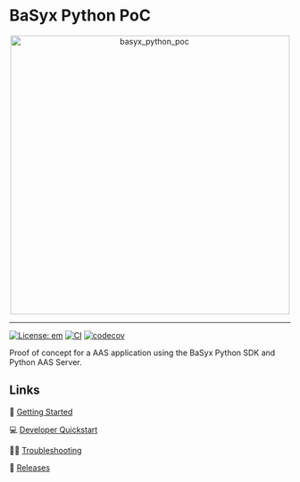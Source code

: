<!-- TODO: Go through the readme and enter the information here -->

# BaSyx Python PoC

<div align="center">
<!-- change this to your projects logo if you have on.
  If you don't have one it might be worth trying chatgpt dall-e to create one for you...
 -->
<img src="docs/assets/fluid_logo.svg" alt="basyx_python_poc" width=500 />
</div>

---

[![License: em](https://img.shields.io/badge/license-emSL-%23f8a602?label=License&labelColor=%23992b2e)](LICENSES/LicenseRef-em.txt)
[![CI](https://github.com/engineering-methods/basyx_python_poc/actions/workflows/ci.yml/badge.svg?branch=master&cache-bust=1)](https://github.com/engineering-methods/basyx_python_poc/actions)
[![codecov](https://codecov.io/gh/engineering-methods/basyx_python_poc/branch/master/graph/badge.svg)](https://codecov.io/gh/engineering-methods/basyx_python_poc)

Proof of concept for a AAS application using the BaSyx Python SDK and Python AAS Server.

## Links

🚀 [Getting Started](docs/getting_started.md)

💻 [Developer Quickstart](docs/dev_guide.md)

👨‍⚕️ [Troubleshooting](docs/troubleshooting.md)

🤖 [Releases](https://github.com/engineering-methods/basyx_python_poc/releases)
